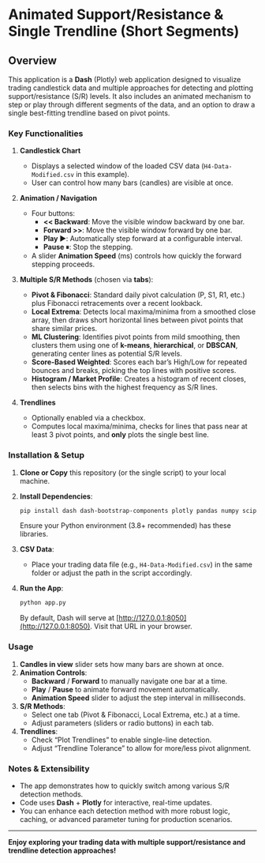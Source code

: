 
# Animated Support/Resistance & Single Trendline (Short Segments)

## Overview

This application is a **Dash** (Plotly) web application designed to visualize trading candlestick data and multiple approaches for detecting and plotting support/resistance (S/R) levels. It also includes an animated mechanism to step or play through different segments of the data, and an option to draw a single best-fitting trendline based on pivot points.

### Key Functionalities

1. **Candlestick Chart**  
   - Displays a selected window of the loaded CSV data (`H4-Data-Modified.csv` in this example).
   - User can control how many bars (candles) are visible at once.

2. **Animation / Navigation**  
   - Four buttons:
     - **<< Backward**: Move the visible window backward by one bar.
     - **Forward >>**: Move the visible window forward by one bar.
     - **Play ▶**: Automatically step forward at a configurable interval.
     - **Pause ⏸**: Stop the stepping.
   - A slider **Animation Speed** (ms) controls how quickly the forward stepping proceeds.

3. **Multiple S/R Methods** (chosen via **tabs**):  
   - **Pivot & Fibonacci**: Standard daily pivot calculation (P, S1, R1, etc.) plus Fibonacci retracements over a recent lookback.  
   - **Local Extrema**: Detects local maxima/minima from a smoothed close array, then draws short horizontal lines between pivot points that share similar prices.  
   - **ML Clustering**: Identifies pivot points from mild smoothing, then clusters them using one of **k-means**, **hierarchical**, or **DBSCAN**, generating center lines as potential S/R levels.  
   - **Score-Based Weighted**: Scores each bar’s High/Low for repeated bounces and breaks, picking the top lines with positive scores.  
   - **Histogram / Market Profile**: Creates a histogram of recent closes, then selects bins with the highest frequency as S/R lines.

4. **Trendlines**  
   - Optionally enabled via a checkbox.  
   - Computes local maxima/minima, checks for lines that pass near at least 3 pivot points, and **only** plots the single best line.

### Installation & Setup

1. **Clone or Copy** this repository (or the single script) to your local machine.

2. **Install Dependencies**:
   ```bash
   pip install dash dash-bootstrap-components plotly pandas numpy scipy scikit-learn
   ```
   Ensure your Python environment (3.8+ recommended) has these libraries.

3. **CSV Data**:  
   - Place your trading data file (e.g., `H4-Data-Modified.csv`) in the same folder or adjust the path in the script accordingly.

4. **Run the App**:
   ```bash
   python app.py
   ```
   By default, Dash will serve at [http://127.0.0.1:8050](http://127.0.0.1:8050). Visit that URL in your browser.

### Usage

1. **Candles in view** slider sets how many bars are shown at once.
2. **Animation Controls**:
   - **Backward** / **Forward** to manually navigate one bar at a time.
   - **Play** / **Pause** to animate forward movement automatically.
   - **Animation Speed** slider to adjust the step interval in milliseconds.
3. **S/R Methods**:
   - Select one tab (Pivot & Fibonacci, Local Extrema, etc.) at a time.
   - Adjust parameters (sliders or radio buttons) in each tab.  
4. **Trendlines**:
   - Check “Plot Trendlines” to enable single-line detection.
   - Adjust “Trendline Tolerance” to allow for more/less pivot alignment.

### Notes & Extensibility

- The app demonstrates how to quickly switch among various S/R detection methods.
- Code uses **Dash** + **Plotly** for interactive, real-time updates.
- You can enhance each detection method with more robust logic, caching, or advanced parameter tuning for production scenarios.

---

**Enjoy exploring your trading data with multiple support/resistance and trendline detection approaches!**
```
